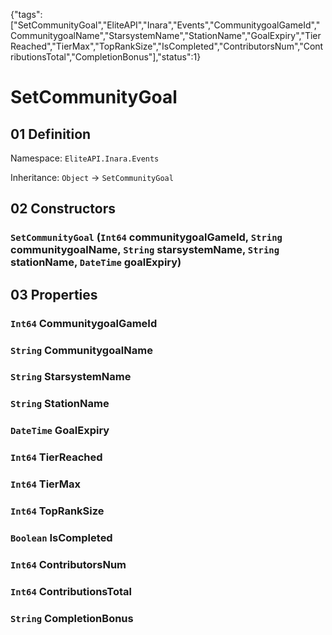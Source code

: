 {"tags":["SetCommunityGoal","EliteAPI","Inara","Events","CommunitygoalGameId","CommunitygoalName","StarsystemName","StationName","GoalExpiry","TierReached","TierMax","TopRankSize","IsCompleted","ContributorsNum","ContributionsTotal","CompletionBonus"],"status":1}

# SetCommunityGoal

## 01 Definition

Namespace: `EliteAPI.Inara.Events`

Inheritance: `Object` → `SetCommunityGoal`

## 02 Constructors

### `SetCommunityGoal` (`Int64` communitygoalGameId, `String` communitygoalName, `String` starsystemName, `String` stationName, `DateTime` goalExpiry)

## 03 Properties

### `Int64` CommunitygoalGameId

### `String` CommunitygoalName

### `String` StarsystemName

### `String` StationName

### `DateTime` GoalExpiry

### `Int64` TierReached

### `Int64` TierMax

### `Int64` TopRankSize

### `Boolean` IsCompleted

### `Int64` ContributorsNum

### `Int64` ContributionsTotal

### `String` CompletionBonus

